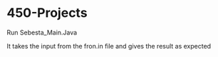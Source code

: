 450-Projects
============
Run Sebesta_Main.Java

It takes the input from the fron.in file and gives the result as expected
